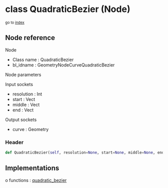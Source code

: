 # class QuadraticBezier (Node)

<sub>go to [index](/docs/index.md)</sub>

## Node reference

Node
 - Class name : QuadraticBezier
 - bl_idname : GeometryNodeCurveQuadraticBezier

Node parameters

Input sockets
 - resolution : Int
 - start : Vect
 - middle : Vect
 - end : Vect

Output sockets
 - curve : Geometry

### Header

``` python
def QuadraticBezier(self, resolution=None, start=None, middle=None, end=None, node_label=None, node_color=None):
```

## Implementations

o functions : [quadratic_bezier](#quadratic_bezier)

